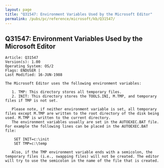 ```yaml
---
layout: page
title: "Q31547: Environment Variables Used by the Microsoft Editor"
permalink: /pubs/pc/reference/microsoft/kb/Q31547/
---
```


## Q31547: Environment Variables Used by the Microsoft Editor

	Article: Q31547
	Version(s): 1.00
	Operating System: OS/2
	Flags: ENDUSER |
	Last Modified: 16-JUN-1988
	
	The Microsoft Editor uses the following environment variables:
	
	   1. TMP: This directory stores all temporary files.
	   2. INIT: This directory stores the TOOLS.INI, M.TMP, and temporary
	files if TMP is not set.
	
	   Please note, if neither environment variable is set, all temporary
	files except M.TMP are written to the root directory of the disk being
	used. M.TMP is written to the current directory.
	   The environment variables usually are set in the AUTOEXEC.BAT file.
	For example the following lines can be placed in the AUTOEXEC.BAT
	file:
	
	    SET INIT=c:\init
	    SET TMP=c:\temp
	
	   Also, if the TMP environment variable ends with a semicolon, the
	temporary files (i.e., swapping files) will not be created. The editor
	will try to use the semicolon in the name of the file that is created.
